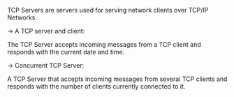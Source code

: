 TCP Servers are servers used for serving network clients over TCP/IP Networks.

-> A TCP server and client:

The TCP Server accepts incoming messages from a TCP client and responds with the current date and time.

-> Concurrent TCP Server:

A TCP Server that accepts incoming messages from several TCP clients and responds with the number of clients currently connected to it.
